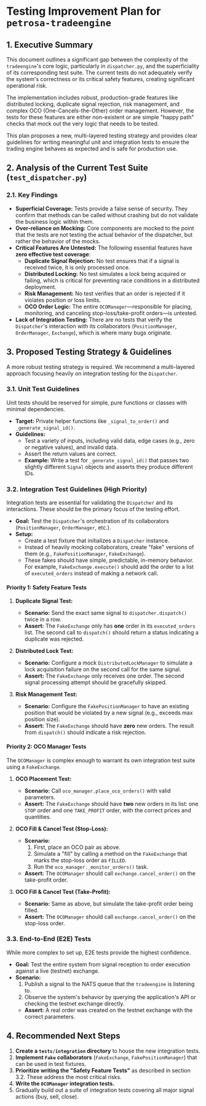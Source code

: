 # Testing Improvement Plan for `petrosa-tradeengine`

## 1. Executive Summary

This document outlines a significant gap between the complexity of the `tradeengine`'s core logic, particularly in `dispatcher.py`, and the superficiality of its corresponding test suite. The current tests do not adequately verify the system's correctness or its critical safety features, creating significant operational risk.

The implementation includes robust, production-grade features like distributed locking, duplicate signal rejection, risk management, and complex OCO (One-Cancels-the-Other) order management. However, the tests for these features are either non-existent or are simple "happy path" checks that mock out the very logic that needs to be tested.

This plan proposes a new, multi-layered testing strategy and provides clear guidelines for writing meaningful unit and integration tests to ensure the trading engine behaves as expected and is safe for production use.

## 2. Analysis of the Current Test Suite (`test_dispatcher.py`)

### 2.1. Key Findings

*   **Superficial Coverage:** Tests provide a false sense of security. They confirm that methods can be called without crashing but do not validate the business logic within them.
*   **Over-reliance on Mocking:** Core components are mocked to the point that the tests are not testing the actual behavior of the dispatcher, but rather the behavior of the mocks.
*   **Critical Features Are Untested:** The following essential features have **zero effective test coverage**:
    *   **Duplicate Signal Rejection:** No test ensures that if a signal is received twice, it is only processed once.
    *   **Distributed Locking:** No test simulates a lock being acquired or failing, which is critical for preventing race conditions in a distributed deployment.
    *   **Risk Management:** No test verifies that an order is rejected if it violates position or loss limits.
    *   **OCO Order Logic:** The entire `OCOManager`—responsible for placing, monitoring, and canceling stop-loss/take-profit orders—is untested.
*   **Lack of Integration Testing:** There are no tests that verify the `Dispatcher`'s interaction with its collaborators (`PositionManager`, `OrderManager`, `Exchange`), which is where many bugs originate.

## 3. Proposed Testing Strategy & Guidelines

A more robust testing strategy is required. We recommend a multi-layered approach focusing heavily on integration testing for the `Dispatcher`.

### 3.1. Unit Test Guidelines

Unit tests should be reserved for simple, pure functions or classes with minimal dependencies.

*   **Target:** Private helper functions like `_signal_to_order()` and `_generate_signal_id()`.
*   **Guidelines:**
    *   Test a variety of inputs, including valid data, edge cases (e.g., zero or negative values), and invalid data.
    *   Assert the return values are correct.
    *   **Example:** Write a test for `_generate_signal_id()` that passes two slightly different `Signal` objects and asserts they produce different IDs.

### 3.2. Integration Test Guidelines (High Priority)

Integration tests are essential for validating the `Dispatcher` and its interactions. These should be the primary focus of the testing effort.

*   **Goal:** Test the `Dispatcher`'s orchestration of its collaborators (`PositionManager`, `OrderManager`, etc.).
*   **Setup:**
    *   Create a test fixture that initializes a `Dispatcher` instance.
    *   Instead of heavily mocking collaborators, create "fake" versions of them (e.g., `FakePositionManager`, `FakeExchange`).
    *   These fakes should have simple, predictable, in-memory behavior. For example, `FakeExchange.execute()` should add the order to a list of `executed_orders` instead of making a network call.

#### **Priority 1: Safety Feature Tests**

1.  **Duplicate Signal Test:**
    *   **Scenario:** Send the exact same signal to `dispatcher.dispatch()` twice in a row.
    *   **Assert:** The `FakeExchange` only has **one** order in its `executed_orders` list. The second call to `dispatch()` should return a status indicating a duplicate was rejected.

2.  **Distributed Lock Test:**
    *   **Scenario:** Configure a mock `DistributedLockManager` to simulate a lock acquisition failure on the second call for the same signal.
    *   **Assert:** The `FakeExchange` only receives one order. The second signal processing attempt should be gracefully skipped.

3.  **Risk Management Test:**
    *   **Scenario:** Configure the `FakePositionManager` to have an existing position that would be violated by a new signal (e.g., exceeds max position size).
    *   **Assert:** The `FakeExchange` should have **zero** new orders. The result from `dispatch()` should indicate a risk rejection.

#### **Priority 2: OCO Manager Tests**

The `OCOManager` is complex enough to warrant its own integration test suite using a `FakeExchange`.

1.  **OCO Placement Test:**
    *   **Scenario:** Call `oco_manager.place_oco_orders()` with valid parameters.
    *   **Assert:** The `FakeExchange` should have **two** new orders in its list: one `STOP` order and one `TAKE_PROFIT` order, with the correct prices and quantities.

2.  **OCO Fill & Cancel Test (Stop-Loss):**
    *   **Scenario:**
        1.  First, place an OCO pair as above.
        2.  Simulate a "fill" by calling a method on the `FakeExchange` that marks the stop-loss order as `FILLED`.
        3.  Run the `oco_manager._monitor_orders()` task.
    *   **Assert:** The `OCOManager` should call `exchange.cancel_order()` on the take-profit order.

3.  **OCO Fill & Cancel Test (Take-Profit):**
    *   **Scenario:** Same as above, but simulate the take-profit order being filled.
    *   **Assert:** The `OCOManager` should call `exchange.cancel_order()` on the stop-loss order.

### 3.3. End-to-End (E2E) Tests

While more complex to set up, E2E tests provide the highest confidence.

*   **Goal:** Test the entire system from signal reception to order execution against a live (testnet) exchange.
*   **Scenario:**
    1.  Publish a signal to the NATS queue that the `tradeengine` is listening to.
    2.  Observe the system's behavior by querying the application's API or checking the testnet exchange directly.
    *   **Assert:** A real order was created on the testnet exchange with the correct parameters.

## 4. Recommended Next Steps

1.  **Create a `tests/integration` directory** to house the new integration tests.
2.  **Implement `Fake` collaborators** (`FakeExchange`, `FakePositionManager`) that can be used in test fixtures.
3.  **Prioritize writing the "Safety Feature Tests"** as described in section 3.2. These address the most critical risks.
4.  **Write the `OCOManager` integration tests.**
5.  Gradually build out a suite of integration tests covering all major signal actions (buy, sell, close).
